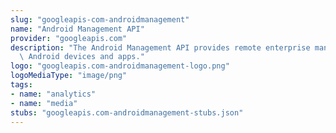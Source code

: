 ```yaml
---
slug: "googleapis-com-androidmanagement"
name: "Android Management API"
provider: "googleapis.com"
description: "The Android Management API provides remote enterprise management of\
  \ Android devices and apps."
logo: "googleapis.com-androidmanagement-logo.png"
logoMediaType: "image/png"
tags:
- name: "analytics"
- name: "media"
stubs: "googleapis.com-androidmanagement-stubs.json"
---
```

